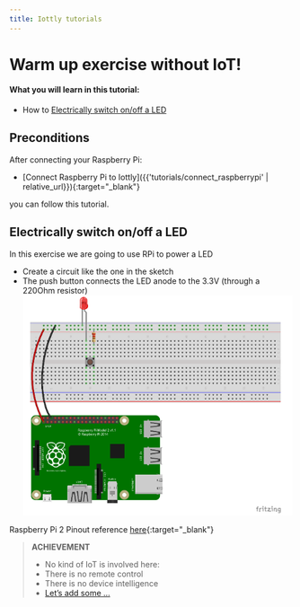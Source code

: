 ```yaml
---
title: Iottly tutorials
---
```


# Warm up exercise without IoT!

#### What you will learn in this tutorial:
- How to [Electrically switch on/off a LED](#electrically-switch-onoff-a-led)


## Preconditions
After connecting your Raspberry Pi:
- [Connect Raspberry Pi to Iottly]({{'tutorials/connect_raspberrypi' | relative_url}}){:target="_blank"}

you can follow this tutorial.

## Electrically switch on/off a LED

In this exercise we are going to use RPi to power a LED
- Create a circuit like the one in the sketch
- The push button connects the LED anode to the 3.3V (through a 220Ohm resistor)
![Alt text](/images/hardware_set_up.png)

Raspberry Pi 2 Pinout reference [here](http://www.jameco.com/Jameco/workshop/circuitnotes/raspberry_pi_circuit_note_fig2a.jpg){:target="_blank"} 


> **ACHIEVEMENT**
>- No kind of IoT is involved here:
>- There is no remote control
>- There is no device intelligence
>- [Let’s add some ...](https://github.com/tomorrowdata/iottly-docs.github.io/blob/WIP/IoT_Actuator_Hello_World.md)



